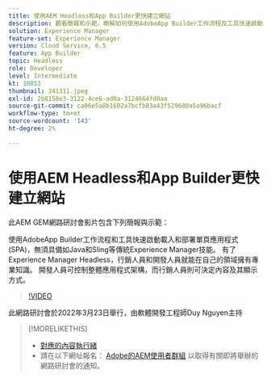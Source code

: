 ```yaml
---
title: 使用AEM Headless和App Builder更快建立網站
description: 觀看簡報和示範，瞭解如何使用AdobeApp Builder工作流程及工具快速啟動載入和部署單頁應用程式(SPA)。
solution: Experience Manager
feature-set: Experience Manager
version: Cloud Service, 6.5
feature: App Builder
topic: Headless
role: Developer
level: Intermediate
kt: 10053
thumbnail: 341311.jpeg
exl-id: 2b8158e3-3122-4ce6-ad0a-3124664fd0aa
source-git-commit: ca06e5a8b1602a7bcfb83a43f529680a5a96bacf
workflow-type: tm+mt
source-wordcount: '143'
ht-degree: 2%

---
```


# 使用AEM Headless和App Builder更快建立網站

此AEM GEM網路研討會影片包含下列簡報與示範：

使用AdobeApp Builder工作流程和工具快速啟動載入和部署單頁應用程式(SPA)，無須具備如Java和Sling等傳統Experience Manager技能。 有了Experience Manager Headless，行銷人員和開發人員就能在自己的領域擁有專業知識。 開發人員可控制整體應用程式架構，而行銷人員則可決定內容及其顯示方式。

>[!VIDEO](https://video.tv.adobe.com/v/341311/?quality=12&learn=on)

此網路研討會於2022年3月23日舉行，由軟體開發工程師Duy Nguyen主持

>[!MORELIKETHIS]
>
>* [對應的內容執行緒](https://adobe.ly/3LkSWdm)
>* 請在以下網址報名： [Adobe的AEM使用者群組](https://aem-augs.adobe.com/) 以取得有關即將舉辦的網路研討會的通知。



<!-- >>* [Corresponding Adobe Experience Manager User Group Event page](https://aem-augs.adobe.com/details/adobe-experience-manager-aem-learning-chapter-presents-aem-gems-build-sites-faster-with-aem-headless-and-app-builder/) -->

